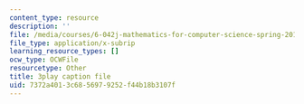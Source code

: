 ```yaml
---
content_type: resource
description: ''
file: /media/courses/6-042j-mathematics-for-computer-science-spring-2015/7372a4013c6856979252f44b18b3107f_vzpFQ3uNyPo.vtt
file_type: application/x-subrip
learning_resource_types: []
ocw_type: OCWFile
resourcetype: Other
title: 3play caption file
uid: 7372a401-3c68-5697-9252-f44b18b3107f
---
```

